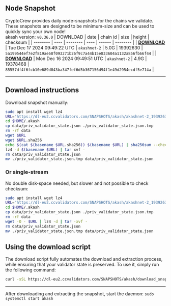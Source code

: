 ## Node Snapshot
CryptoCrew provides daily node-snapshots for the chains we validate. These snapshots are designed to be minimum-size and can be used to quickly sync your own node!  
akash version: `v0.36.0`
| DOWNLOAD | date | chain id | size | height | checksum |
| -------- | ---- | -------- | ---- | ------ | -------- |
| **[DOWNLOAD](https://dl-eu2.ccvalidators.com/SNAPSHOTS/akash/akashnet-2_19392630.tar.lz4)** | Tue Dec 17 2024 09:49:22 UTC | `akashnet-2` | 5.0G | 19392630 | `5a199544ef7e2f819ae68f093271b26f9c7a44b15e833604a1132a856fb66f44` |
| **[DOWNLOAD](https://dl-eu2.ccvalidators.com/SNAPSHOTS/akash/akashnet-2_19378468.tar.lz4)** | Mon Dec 16 2024 09:49:51 UTC | `akashnet-2` | 4.9G | 19378468 | `85557df4f6fcb10e689d043ba347fef6d5b367156d94f1e49d2954ecdf5e714a` |

---

## Download instructions
Download snapshot manually:
```sh
sudo apt install wget lz4
URL="https://dl-eu2.ccvalidators.com/SNAPSHOTS/akash/akashnet-2_19392630.tar.lz4"
cd $HOME/.akash
cp data/priv_validator_state.json ./priv_validator_state.json.tmp
rm -rf data
wget $URL
wget $URL.sha256
echo $(cat $(basename $URL.sha256)) $(basename $URL) | sha256sum --check
lz4 -d $(basename $URL) | tar xvf -
rm data/priv_validator_state.json
mv ./priv_validator_state.json.tmp data/priv_validator_state.json
```

### Or single-stream
No double disk-space needed, but slower and not possible to check checksum:
```sh
sudo apt install wget lz4
URL="https://dl-eu2.ccvalidators.com/SNAPSHOTS/akash/akashnet-2_19392630.tar.lz4"
cd $HOME/.akash
cp data/priv_validator_state.json ./priv_validator_state.json.tmp
rm -rf data
wget -O - $URL | lz4 -d | tar -xvf -
rm data/priv_validator_state.json
mv ./priv_validator_state.json.tmp data/priv_validator_state.json
```





## Using the download script

The download script fully automates the download and extraction process, while ensuring that your validator state is preserved. To use it, simply run the following command:
```sh
curl -sSL https://dl-eu2.ccvalidators.com/SNAPSHOTS/akash/download_snapshot.sh | bash
```
---

After downloading and extracting the snapshot, start the daemon: `sudo systemctl start akash`

